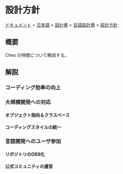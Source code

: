# 設計方針

[ドキュメント](../../../../index.md) > [日本語](../../../index.md) > [設計書](../../index.md) > [言語設計書](../index.md) > [設計方針](./index.md)

## 概要

Ches の特徴について解説する。

## 解説

### コーディング効率の向上

### 大規模開発への対応

#### オブジェクト指向＆クラスベース

#### コーディングスタイルの統一

### 言語開発へのユーザ参加

#### リポジトリのOSS化

#### 公式コミュニティの運営
